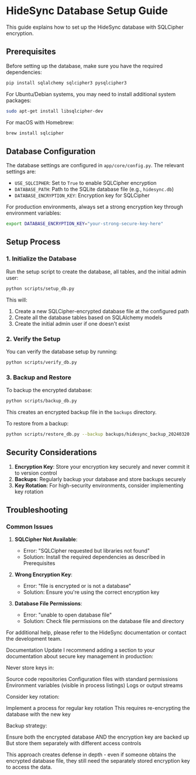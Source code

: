 # HideSync Database Setup Guide

This guide explains how to set up the HideSync database with SQLCipher encryption.

## Prerequisites

Before setting up the database, make sure you have the required dependencies:

```bash
pip install sqlalchemy sqlcipher3 pysqlcipher3
```

For Ubuntu/Debian systems, you may need to install additional system packages:

```bash
sudo apt-get install libsqlcipher-dev
```

For macOS with Homebrew:

```bash
brew install sqlcipher
```

## Database Configuration

The database settings are configured in `app/core/config.py`. The relevant settings are:

- `USE_SQLCIPHER`: Set to `True` to enable SQLCipher encryption
- `DATABASE_PATH`: Path to the SQLite database file (e.g., `hidesync.db`)
- `DATABASE_ENCRYPTION_KEY`: Encryption key for SQLCipher

For production environments, always set a strong encryption key through environment variables:

```bash
export DATABASE_ENCRYPTION_KEY="your-strong-secure-key-here"
```

## Setup Process

### 1. Initialize the Database

Run the setup script to create the database, all tables, and the initial admin user:

```bash
python scripts/setup_db.py
```

This will:
1. Create a new SQLCipher-encrypted database file at the configured path
2. Create all the database tables based on SQLAlchemy models
3. Create the initial admin user if one doesn't exist

### 2. Verify the Setup

You can verify the database setup by running:

```bash
python scripts/verify_db.py
```

### 3. Backup and Restore

To backup the encrypted database:

```bash
python scripts/backup_db.py
```

This creates an encrypted backup file in the `backups` directory.

To restore from a backup:

```bash
python scripts/restore_db.py --backup backups/hidesync_backup_20240320.db
```

## Security Considerations

1. **Encryption Key**: Store your encryption key securely and never commit it to version control
2. **Backups**: Regularly backup your database and store backups securely
3. **Key Rotation**: For high-security environments, consider implementing key rotation

## Troubleshooting

### Common Issues

1. **SQLCipher Not Available**: 
   - Error: "SQLCipher requested but libraries not found"
   - Solution: Install the required dependencies as described in Prerequisites

2. **Wrong Encryption Key**:
   - Error: "file is encrypted or is not a database" 
   - Solution: Ensure you're using the correct encryption key

3. **Database File Permissions**:
   - Error: "unable to open database file"
   - Solution: Check file permissions on the database file and directory

For additional help, please refer to the HideSync documentation or contact the development team.

Documentation Update
I recommend adding a section to your documentation about secure key management in production:

Never store keys in:

Source code repositories
Configuration files with standard permissions
Environment variables (visible in process listings)
Logs or output streams


Consider key rotation:

Implement a process for regular key rotation
This requires re-encrypting the database with the new key


Backup strategy:

Ensure both the encrypted database AND the encryption key are backed up
But store them separately with different access controls



This approach creates defense in depth - even if someone obtains the encrypted database file, they still need the separately stored encryption key to access the data.
